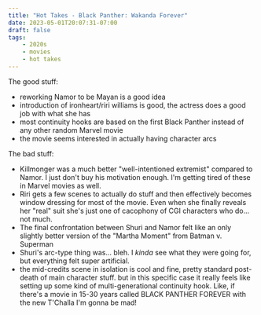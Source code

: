 ```yaml
---
title: "Hot Takes - Black Panther: Wakanda Forever"
date: 2023-05-01T20:07:31-07:00
draft: false
tags:
    - 2020s
    - movies
    - hot takes
---
```

The good stuff:
- reworking Namor to be Mayan is a good idea
- introduction of ironheart/riri williams is good, the actress does a good job with what she has
- most continuity hooks are based on the first Black Panther instead of any other random Marvel movie
- the movie seems interested in actually having character arcs

The bad stuff:
- Killmonger was a much better "well-intentioned extremist" compared to Namor. I just don't buy his motivation enough. I'm getting tired of these in Marvel movies as well.
- Riri gets a few scenes to actually do stuff and then effectively becomes window dressing for most of the movie. Even when she finally reveals her "real" suit she's just one of cacophony of CGI characters who do... not much.
- The final confrontation between Shuri and Namor felt like an only slightly better version of the "Martha Moment" from Batman v. Superman
- Shuri's arc-type thing was... bleh. I _kinda_ see what they were going for, but everything felt super artificial.
- the mid-credits scene in isolation is cool and fine, pretty standard post-death of main character stuff. but in this specific case it really feels like setting up some kind of multi-generational continuity hook. Like, if there's a movie in 15-30 years called BLACK PANTHER FOREVER with the new T'Challa I'm gonna be mad!
